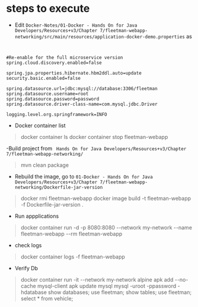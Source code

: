 # steps to execute

- Edit `Docker-Notes/01-Docker - Hands On for Java Developers/Resources+v3/Chapter 7/fleetman-webapp-networking/src/main/resources/application-docker-demo.properties` as

```


#Re-enable for the full microservice version
spring.cloud.discovery.enabled=false

spring.jpa.properties.hibernate.hbm2ddl.auto=update
security.basic.enabled=false

spring.datasource.url=jdbc:mysql://database:3306/fleetman
spring.datasource.username=root
spring.datasource.password=password
spring.datasource.driver-class-name=com.mysql.jdbc.Driver

logging.level.org.springframework=INFO
```

- Docker container list

> docker container ls
> docker container stop fleetman-webapp

-Build project from  ` Hands On for Java Developers/Resources+v3/Chapter 7/fleetman-webapp-networking/`

> mvn clean package

- Rebuild the image, go to `01-Docker - Hands On for Java Developers/Resources+v3/Chapter 7/fleetman-webapp-networking/Dockerfile-jar-version`

> docker rmi fleetman-webapp
> docker image build -t fleetman-webapp -f Dockerfile-jar-version .

- Run appplications

> docker container run -d -p 8080:8080 --network my-network --name fleetman-webapp --rm fleetman-webapp 

- check logs

>  docker container logs -f fleetman-webapp

- Verify Db

> docker container run -it --network my-network alpine
> apk add --no-cache mysql-client
> apk update mysql
> mysql -uroot -ppassword -hdatabase
> show databases;
> use fleetman;
> show tables;
> use fleetman;
> select * from vehicle;